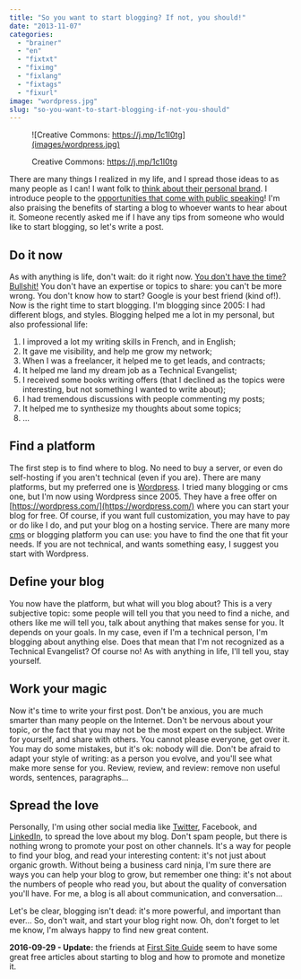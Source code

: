 ```yaml
---
title: "So you want to start blogging? If not, you should!"
date: "2013-11-07"
categories: 
  - "brainer"
  - "en"
  - "fixtxt"
  - "fiximg"
  - "fixlang"
  - "fixtags"
  - "fixurl"
image: "wordpress.jpg"
slug: "so-you-want-to-start-blogging-if-not-you-should"
---
```


<figure>

![Creative Commons: https://j.mp/1c1I0tg](images/wordpress.jpg)

<figcaption>

Creative Commons: https://j.mp/1c1I0tg

</figcaption>

</figure>

There are many things I realized in my life, and I spread those ideas to as many people as I can! I want folk to [think about their personal brand](http://fred.dev/personal-branding-more-important-than-ever/ "Personal Branding, more important than ever"). I introduce people to the [opportunities that come with public speaking](https://fred.dev/social-media-breakfast-public-speaking-no-thanks/ "Social Media Breakfast – Public Speaking? No, thanks!")! I'm also praising the benefits of starting a blog to whoever wants to hear about it. Someone recently asked me if I have any tips from someone who would like to start blogging, so let's write a post.

## Do it now

As with anything is life, don't wait: do it right now. [You don't have the time? Bullshit!](http://fred.dev/so-you-dont-have-time-bullshit/ "So you don’t have time? Bullshit!") You don't have an expertise or topics to share: you can't be more wrong. You don't know how to start? Google is your best friend (kind of!). Now is the right time to start blogging. I'm blogging since 2005: I had different blogs, and styles. Blogging helped me a lot in my personal, but also professional life:

1. I improved a lot my writing skills in French, and in English;
2. It gave me visibility, and help me grow my network;
3. When I was a freelancer, it helped me to get leads, and contracts;
4. It helped me land my dream job as a Technical Evangelist;
5. I received some books writing offers (that I declined as the topics were interesting, but not something I wanted to write about);
6. I had tremendous discussions with people commenting my posts;
7. It helped me to synthesize my thoughts about some topics;
8. ...

## Find a platform

The first step is to find where to blog. No need to buy a server, or even do self-hosting if you aren't technical (even if you are). There are many platforms, but my preferred one is [Wordpress](https://wordpress.org). I tried many blogging or cms one, but I'm now using Wordpress since 2005. They have a free offer on [https://wordpress.com/](https://wordpress.com/) where you can start your blog for free. Of course, if you want full customization, you may have to pay or do like I do, and put your blog on a hosting service. There are many more [cms](https://en.wikipedia.org/wiki/List_of_content_management_systems) or blogging platform you can use: you have to find the one that fit your needs. If you are not technical, and wants something easy, I suggest you start with Wordpress.

## Define your blog

You now have the platform, but what will you blog about? This is a very subjective topic: some people will tell you that you need to find a niche, and others like me will tell you, talk about anything that makes sense for you. It depends on your goals. In my case, even if I'm a technical person, I'm blogging about anything else. Does that mean that I'm not recognized as a Technical Evangelist? Of course no! As with anything in life, I'll tell you, stay yourself.

## Work your magic

Now it's time to write your first post. Don't be anxious, you are much smarter than many people on the Internet. Don't be nervous about your topic, or the fact that you may not be the most expert on the subject. Write for yourself, and share with others. You cannot please everyone, get over it. You may do some mistakes, but it's ok: nobody will die. Don't be afraid to adapt your style of writing: as a person you evolve, and you'll see what make more sense for you. Review, review, and review: remove non useful words, sentences, paragraphs...

## Spread the love

Personally, I'm using other social media like [Twitter](https://twitter.com/fharper), Facebook, and [LinkedIn](https://linkedin.com/in/fredericharper), to spread the love about my blog. Don't spam people, but there is nothing wrong to promote your post on other channels. It's a way for people to find your blog, and read your interesting content: it's not just about organic growth. Without being a business card ninja, I'm sure there are ways you can help your blog to grow, but remember one thing: it's not about the numbers of people who read you, but about the quality of conversation you'll have. For me, a blog is all about communication, and conversation...

Let's be clear, blogging isn't dead: it's more powerful, and important than ever... So, don't wait, and start your blog right now. Oh, don't forget to let me know, I'm always happy to find new great content.

**2016-09-29 - Update:** the friends at [First Site Guide](https://firstsiteguide.com/) seem to have some great free articles about starting to blog and how to promote and monetize it.
